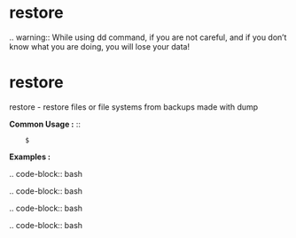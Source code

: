 # restore

.. warning:: While using dd command, if you are not careful, and if you don’t know what you are doing, you will lose your data!


restore
=========

restore - restore files or file systems from backups made with dump

**Common Usage :**  ::

		$ 
		

**Examples :**

.. code-block:: bash


.. code-block:: bash


.. code-block:: bash


.. code-block:: bash